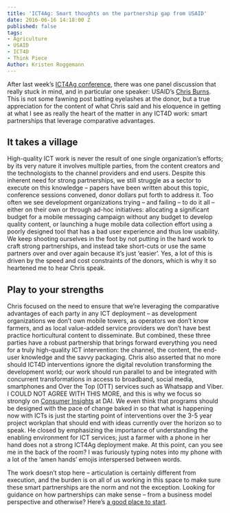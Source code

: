 ```yaml
---
title: 'ICT4Ag: Smart thoughts on the partnership gap from USAID'
date: 2016-06-16 14:18:00 Z
published: false
tags:
- Agriculture
- USAID
- ICT4D
- Think Piece
Author: Kristen Roggemann
---
```


After last week’s [ICT4Ag conference](http://ictforag.org/), there was one panel discussion that really stuck in mind, and in particular one speaker: USAID’s [Chris Burns](https://www.linkedin.com/in/christophermburns?authType=NAME_SEARCH&authToken=3Xj7&locale=en_US&trk=tyah&trkInfo=clickedVertical%3Amynetwork%2CclickedEntityId%3A16147536%2CauthType%3ANAME_SEARCH%2Cidx%3A1-1-1%2CtarId%3A1466017100217%2Ctas%3Achris%20bur).  This is not some fawning post batting eyelashes at the donor, but a true appreciation for the content of what Chris said and his eloquence in getting at what I see as really the heart of the matter in any ICT4D work: smart partnerships that leverage comparative advantages.

<!--more-->

## It takes a village

High-quality ICT work is never the result of one single organization’s efforts; by its very nature it involves multiple parties, from the content creators and the technologists to the channel providers and end users.  Despite this inherent need for strong partnerships, we still struggle as a sector to execute on this knowledge – papers have been written about this topic, conference sessions convened, donor dollars put forth to address it.  Too often we see development organizations trying – and failing – to do it all – either on their own or through ad-hoc initiatives: allocating a significant budget for a mobile messaging campaign without any budget to develop quality content, or launching a huge mobile data collection effort using a poorly designed tool that has a bad user experience and thus low usability.  We keep shooting ourselves in the foot by not putting in the hard work to craft strong partnerships, and instead take short-cuts or use the same partners over and over again because it’s just ‘easier’.  Yes, a lot of this is driven by the speed and cost constraints of the donors, which is why it so heartened me to hear Chris speak.

## Play to your strengths

Chris focused on the need to ensure that we’re leveraging the comparative advantages of each party in any ICT deployment – as development organizations we don’t own mobile towers, as operators we don’t know farmers, and as local value-added service providers we don’t have best practice horticultural content to disseminate.  But combined, these three parties have a robust partnership that brings forward everything you need for a truly high-quality ICT intervention: the channel, the content, the end-user knowledge and the savvy packaging.  Chris also asserted that no more should ICT4D interventions ignore the digital revolution transforming the development world; our work should run parallel to and be integrated with concurrent transformations in access to broadband, social media, smartphones and Over the Top (OTT) services such as Whatsapp and Viber.  I COULD NOT AGREE WITH THIS MORE, and this is why we focus so strongly on [Consumer Insights](http://dai-global-digital.com/tags/?tag=consumer-insights) at DAI.  We even think that programs should be designed with the pace of change baked in so that what is happening now with ICTs is just the starting point of interventions over the 3-5 year project workplan that should end with ideas currently over the horizon so to speak.  He closed by emphasizing the importance of understanding the enabling environment for ICT services; just a farmer with a phone in her hand does not a strong ICT4Ag deployment make.  At this point, can you see me in the back of the room?  I was furiously typing notes into my phone with a lot of the ‘amen hands’ emojis interspersed between words.

The work doesn’t stop here – articulation is certainly different from execution, and the burden is on all of us working in this space to make sure these smart partnerships are the norm and not the exception.  Looking for guidance on how partnerships can make sense – from a business model perspective and otherwise?  Here’s [a good place to start](http://www.gsma.com/mobilefordevelopment/programme/m4d-impact/the-role-of-vas-vendors-in-m4d).